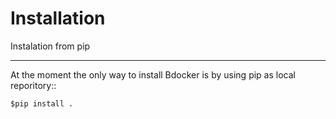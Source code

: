 Installation
=============

Instalation from pip
********************
At the moment the only way to install Bdocker is by using pip as local reporitory::

    $pip install .
    
